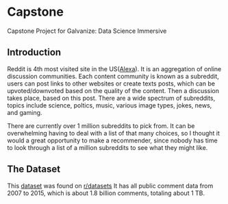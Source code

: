 # Capstone
Capstone Project for Galvanize: Data Science Immersive


## Introduction
Reddit is 4th most visited site in the US([Alexa](http://www.alexa.com/topsites/countries/US)). It is an aggregation of online discussion communities. Each content community is known as a subreddit, users can post links to other websites or create texts posts, which can be upvoted/downvoted based on the quality of the content. Then a discussion takes place, based on this post. There are a wide spectrum of subreddits, topics include science, poltics, music, various image types, jokes, news, and gaming.

There are currently over 1 million subreddits to pick from. It can be overwhelming having to deal with a list of that many choices, so I thought it would a great opportunity to make a recommender, since nobody has time to look through a list of a million subreddits to see what they might like. 


## The Dataset

This [dataset](https://www.reddit.com/r/datasets/comments/3bxlg7/i_have_every_publicly_available_reddit_comment/) was found on [r/datasets](https://www.reddit.com/r/datasets/) It has all public comment data from 2007 to 2015, which is about 1.8 billion comments, totaling about 1 TB. 
